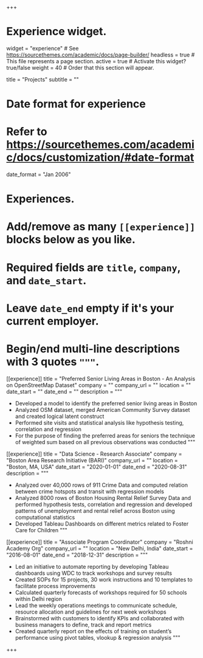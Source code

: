 +++
# Experience widget.
widget = "experience"  # See https://sourcethemes.com/academic/docs/page-builder/
headless = true  # This file represents a page section.
active = true  # Activate this widget? true/false
weight = 40  # Order that this section will appear.

title = "Projects"
subtitle = ""

# Date format for experience
#   Refer to https://sourcethemes.com/academic/docs/customization/#date-format
date_format = "Jan 2006"

# Experiences.
#   Add/remove as many `[[experience]]` blocks below as you like.
#   Required fields are `title`, `company`, and `date_start`.
#   Leave `date_end` empty if it's your current employer.
#   Begin/end multi-line descriptions with 3 quotes `"""`.
[[experience]]
  title = "Preferred Senior Living Areas in Boston - An Analysis on OpenStreetMap Dataset"
  company = ""
  company_url = ""
  location = ""
  date_start = ""
  date_end = ""
  description = """
* Developed a model to identify the preferred senior living areas in Boston
* Analyzed OSM dataset, merged American Community Survey dataset and created logical latent construct
* Performed site visits and statistical analysis like hypothesis testing, correlation and regression
* For the purpose of finding the preferred areas for seniors the technique of weighted sum based on all previous observations was conducted
  """

[[experience]]
  title = "Data Science - Research Associate"
  company = "Boston Area Research Initiative (BARI)"
  company_url = ""
  location = "Boston, MA, USA"
  date_start = "2020-01-01"
  date_end = "2020-08-31"
  description = """
* Analyzed over 40,000 rows of 911 Crime Data and computed relation between crime hotspots and transit with regression models
* Analyzed 8000 rows of Boston Housing Rental Relief Survey Data and performed hypothesis tests, correlation and regression and
developed patterns of unemployment and rental relief across Boston using computational statistics
* Developed Tableau Dashboards on different metrics related to Foster Care for Children
"""

[[experience]]
  title = "Associate Program Coordinator"
  company = "Roshni Academy Org"
  company_url = ""
  location = "New Delhi, India"
  date_start = "2016-08-01"
  date_end = "2018-12-31"
  description = """
* Led an initiative to automate reporting by developing Tableau dashboards using WDC to track workshops and survey results
* Created SOPs for 15 projects, 30 work instructions and 10 templates to facilitate process improvements
* Calculated quarterly forecasts of workshops required for 50 schools within Delhi region
* Lead the weekly operations meetings to communicate schedule, resource allocation and guidelines for next week workshops
* Brainstormed with customers to identify KPIs and collaborated with business managers to define, track and report metrics
* Created quarterly report on the effects of training on student’s performance using pivot tables, vlookup & regression analysis
"""

+++
